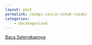 ```yaml
---
layout: post
permalink: /mimpi-cincin-nikah-rusak/
categories:
    - Uncategorized
---
```


[Baca Selengkapnya](/02)